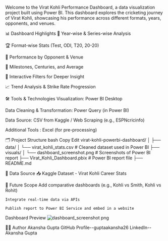 Welcome to the Virat Kohli Performance Dashboard, a data visualization project built using Power BI. This dashboard explores the cricketing journey of Virat Kohli, showcasing his performance across different formats, years, opponents, and venues.

📊 Dashboard Highlights
📅 Year-wise & Series-wise Analysis

🏆 Format-wise Stats (Test, ODI, T20, 20-20)

🎯 Performance by Opponent & Venue

🧠 Milestones, Centuries, and Average

📍 Interactive Filters for Deeper Insight

📈 Trend Analysis & Strike Rate Progression

🛠 Tools & Technologies
Visualization: Power BI Desktop

Data Cleaning & Transformation: Power Query (in Power BI)

Data Source: CSV from Kaggle / Web Scraping (e.g., ESPNcricinfo)

Additional Tools : Excel (for pre-processing)

🗂 Project Structure
bash
Copy
Edit
virat-kohli-powerbi-dashboard/
│
├── data/
│   └── virat_kohli_stats.csv           # Cleaned dataset used in Power BI
├── visuals/
│   └── dashboard_screenshot.png        # Screenshots of Power BI report
├── Virat_Kohli_Dashboard.pbix          # Power BI report file
├── README.md


🧾 Data Source
    📥   Kaggle Dataset - Virat Kohli Career Stats

🌟 Future Scope
    Add comparative dashboards (e.g., Kohli vs Smith, Kohli vs Rohit)

    Integrate real-time data via APIs

    Publish report to Power BI Service and embed in a website

  Dashboard Preview
  ![dashboard_screenshot png](https://github.com/user-attachments/assets/de408843-1928-4b5c-8fad-9709694e6a93)

  


🧑‍💻 Author
Akansha Gupta
GitHub Profile--guptaakansha26
LinkedIn--Akansha Gupta





